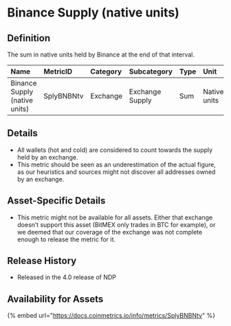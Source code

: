 # Binance Supply \(native units\)

## Definition

The sum in native units held by Binance at the end of that interval.

| Name | MetricID | Category | Subcategory | Type | Unit | Interval |
| :--- | :--- | :--- | :--- | :--- | :--- | :--- |
| Binance Supply \(native units\) | SplyBNBNtv | Exchange | Exchange Supply | Sum | Native units | 1 day |

## Details

* All wallets \(hot and cold\) are considered to count towards the supply held by an exchange.
* This metric should be seen as an underestimation of the actual figure, as our heuristics and sources might not discover all addresses owned by an exchange.

## Asset-Specific Details

* This metric might not be available for all assets. Either that exchange doesn’t support this asset \(BitMEX only trades in BTC for example\), or we deemed that our coverage of the exchange was not complete enough to release the metric for it.

## Release History

* Released in the 4.0 release of NDP

## Availability for Assets

{% embed url="https://docs.coinmetrics.io/info/metrics/SplyBNBNtv" %}

